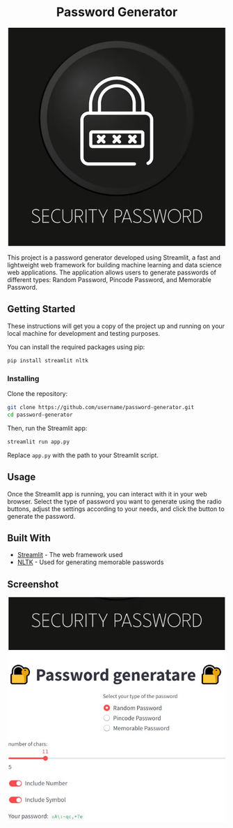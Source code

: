 # <center> Password Generator

<p align="center">
 <img src="./pictures/password.JPG" width="500">
</p>


This project is a password generator developed using Streamlit, a fast and lightweight web framework for building machine learning and data science web applications. The application allows users to generate passwords of different types: Random Password, Pincode Password, and Memorable Password.


## Getting Started

These instructions will get you a copy of the project up and running on your local machine for development and testing purposes.


You can install the required packages using pip:

```bash
pip install streamlit nltk
```

### Installing

Clone the repository:

```bash
git clone https://github.com/username/password-generator.git
cd password-generator
```

Then, run the Streamlit app:

```bash
streamlit run app.py
```

Replace `app.py` with the path to your Streamlit script.

## Usage

Once the Streamlit app is running, you can interact with it in your web browser. Select the type of password you want to generate using the radio buttons, adjust the settings according to your needs, and click the button to generate the password.

## Built With

- [Streamlit](https://streamlit.io/) - The web framework used
- [NLTK](https://www.nltk.org/) - Used for generating memorable passwords


## Screenshot


<p align="center">
 <img src="./pictures/front.JPG" width="500">
</p>

